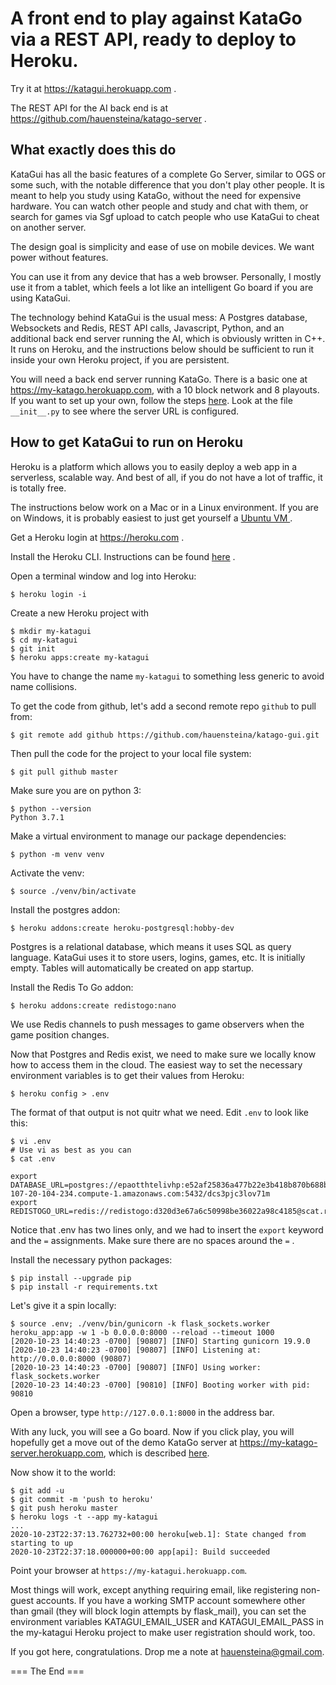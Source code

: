 
A front end to play against KataGo via a REST API, ready to deploy to Heroku.
================================================================================

Try it at https://katagui.herokuapp.com .

The REST API for the AI back end is at https://github.com/hauensteina/katago-server .

What exactly does this do
-----------------------------

KataGui has all the basic features of a complete Go Server, similar to OGS or some such, with the notable difference that you don't play other people. It is meant to help you study using KataGo, without the need for expensive hardware. You can watch other people and study and chat with them, or search for games via Sgf upload to catch people who use KataGui to cheat on another server.

The design goal is simplicity and ease of use on mobile devices. We want power without features.

You can use it from any device that has a web browser. Personally, I mostly use it from a tablet, which feels a lot like an intelligent Go board if you are using KataGui.

The technology behind KataGui is the usual mess: A Postgres database, Websockets and Redis, REST API calls, Javascript, Python, and an additional back end server running the AI, which is obviously written in C++. It runs on Heroku, and the instructions below should be sufficient to run it inside your own Heroku project, if you are persistent.

You will need a back end server running KataGo. There is a basic one at https://my-katago.herokuapp.com, with a 10 block network and 8 playouts. If you want to set up your own, follow the steps [here](https://github.com/hauensteina/katago-server). Look at the file `__init__.py` to see where the server URL is configured.


How to get KataGui to run on Heroku
--------------------------------------

Heroku is a platform which allows you to easily deploy a web app in a serverless, scalable way.
And best of all, if you do not have a lot of traffic, it is totally free.

The instructions below work on a Mac or in a Linux environment. If you are on Windows, it is probably easiest to just get yourself a [Ubuntu VM ](https://brb.nci.nih.gov/seqtools/installUbuntu.html).

Get a Heroku login at https://heroku.com .

Install the Heroku CLI. Instructions can be found [here](https://devcenter.heroku.com/articles/heroku-cli) .

Open a terminal window and log into Heroku:

```
$ heroku login -i
```

Create a new Heroku project with

```
$ mkdir my-katagui
$ cd my-katagui
$ git init
$ heroku apps:create my-katagui
```

You have to change the name `my-katagui` to something less generic to
avoid name collisions.

To get the code from github, let's add a second remote repo `github` to pull from:

`$ git remote add github https://github.com/hauensteina/katago-gui.git`

Then pull the code for the project to your local file system:

`$ git pull github master`

Make sure you are on python 3:

```
$ python --version
Python 3.7.1
```

Make a virtual environment to manage our package dependencies:

`$ python -m venv venv`

Activate the venv:

`$ source ./venv/bin/activate`

Install the postgres addon:

`$ heroku addons:create heroku-postgresql:hobby-dev`

Postgres is a relational database, which means it uses SQL as query language.
KataGui uses it to store users, logins, games, etc.
It is initially empty. Tables will automatically be created on app startup.

Install the Redis To Go addon:

`$ heroku addons:create redistogo:nano`

We use Redis channels to push messages to game observers when the game position changes.

Now that Postgres and Redis exist, we need to make sure we locally know how to access them in the cloud. The easiest way to set the necessary environment variables is to get their values from Heroku:

`$ heroku config > .env`

The format of that output is not quitr what we need. Edit `.env` to look like this:

```
$ vi .env
# Use vi as best as you can
$ cat .env

export DATABASE_URL=postgres://epaotthtelivhp:e52af25836a477b22e3b418b870b688b8615aa5704225b6e7923f9fa5802fbe9@ec2-107-20-104-234.compute-1.amazonaws.com:5432/dcs3pjc3lov71m
export REDISTOGO_URL=redis://redistogo:d320d3e67a6c50998be36022a98c4185@scat.redistogo.com:10501/

```

Notice that .env has two lines only, and we had to insert the `export` keyword and the `=` assignments.
Make sure there are no spaces around the `=` .

Install the necessary python packages:

```
$ pip install --upgrade pip
$ pip install -r requirements.txt
```

Let's give it a spin locally:

```
$ source .env; ./venv/bin/gunicorn -k flask_sockets.worker heroku_app:app -w 1 -b 0.0.0.0:8000 --reload --timeout 1000 
[2020-10-23 14:40:23 -0700] [90807] [INFO] Starting gunicorn 19.9.0
[2020-10-23 14:40:23 -0700] [90807] [INFO] Listening at: http://0.0.0.0:8000 (90807)
[2020-10-23 14:40:23 -0700] [90807] [INFO] Using worker: flask_sockets.worker
[2020-10-23 14:40:23 -0700] [90810] [INFO] Booting worker with pid: 90810
```

Open a browser, type `http://127.0.0.1:8000` in the address bar.

With any luck, you will see a Go board. Now if you click play, you will hopefully get a move out of the
demo KataGo server at https://my-katago-server.herokuapp.com, which is described
[here](https://github.com/hauensteina/katago-server).

Now show it to the world:

```
$ git add -u
$ git commit -m 'push to heroku'
$ git push heroku master
$ heroku logs -t --app my-katagui
...
2020-10-23T22:37:13.762732+00:00 heroku[web.1]: State changed from starting to up
2020-10-23T22:37:18.000000+00:00 app[api]: Build succeeded
```

Point your browser at `https://my-katagui.herokuapp.com`.


Most things will work, except anything requiring email, like registering non-guest accounts.
If you have a working SMTP account somewhere other than gmail (they will block login attempts by flask_mail),
you can set the environment variables KATAGUI_EMAIL_USER and KATAGUI_EMAIL_PASS in the my-katagui Heroku project
to make user registration should work, too.

If you got here, congratulations. Drop me a note at hauensteina@gmail.com.

=== The End ===
